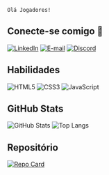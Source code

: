 ``
Olá Jogadores! 
``


## Conecte-se comigo 👋
[![LinkedIn](https://img.shields.io/badge/LinkedIn-000?style=for-the-badge&logo=linkedin&logoColor=fff)](https://www.linkedin.com/in/luiz-paulosilva/)
[![E-mail](https://img.shields.io/badge/-Email-000?style=for-the-badge&logo=microsoft-outlook&logoColor=fff)](mailto:SEUEMAIL)
[![Discord](https://img.shields.io/badge/Discord-000?style=for-the-badge&logo=discord&logoColor=fff)](https://https://discord.com/channels/apenaslong/)



## Habilidades 
![HTML5](https://img.shields.io/badge/HTML5-000?style=for-the-badge&logo=html5&logoColor=fff)
![CSS3](https://img.shields.io/badge/CSS3-000?style=for-the-badge&logo=css3&logoColor=fff)
![JavaScript](https://img.shields.io/badge/JavaScript-000?style=for-the-badge&logo=javascript&logoColor=fff)


## GitHub Stats
![GitHub Stats](https://github-readme-stats.vercel.app/api?username=playerLuiz&theme=transparent&bg_color=000&border_color=fff&show_icons=true&icon_color=a626a6&title_color=E94D5F&text_color=FFF)
![Top Langs](https://github-readme-stats-git-masterrstaa-rickstaa.vercel.app/api/top-langs/?username=playerLuiz&bg_color=000&border_color=fff&title_color=E94D5F&text_color=FFF)


## Repositório
[![Repo Card](https://github-readme-stats.vercel.app/api/pin/?username=playerLuiz&repo=dio-lab-open-source&bg_color=000&border_color=30A3DC&show_icons=true&icon_color=30A3DC&title_color=E94D5F&text_color=FFF)](https://github.com/playerLuiz/dio-lab-open-source)




